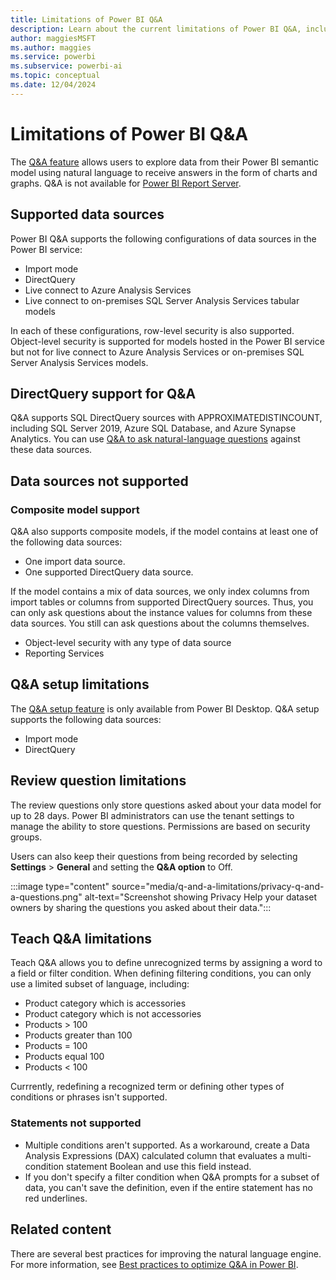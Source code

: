 ```yaml
---
title: Limitations of Power BI Q&A
description: Learn about the current limitations of Power BI Q&A, including the supported data sources, review question limitations, and teach Q&A limitations.
author: maggiesMSFT
ms.author: maggies
ms.service: powerbi
ms.subservice: powerbi-ai
ms.topic: conceptual
ms.date: 12/04/2024
---
```

# Limitations of Power BI Q&A

The [Q&A feature](../consumer/end-user-q-and-a.md) allows users to explore data from their Power BI semantic model using natural language to receive answers in the form of charts and graphs. Q&A is not available for [Power BI Report Server](../report-server/install-powerbi-desktop.md).  

## Supported data sources

Power BI Q&A supports the following configurations of data sources in the Power BI service:

- Import mode
- DirectQuery
- Live connect to Azure Analysis Services
- Live connect to on-premises SQL Server Analysis Services tabular models

In each of these configurations, row-level security is also supported. Object-level security is supported for models hosted in the Power BI service but not for live connect to Azure Analysis Services or on-premises SQL Server Analysis Services models.

## DirectQuery support for Q&A

Q&A supports SQL DirectQuery sources with APPROXIMATEDISTINCOUNT, including SQL Server 2019, Azure SQL Database, and Azure Synapse Analytics. You can use [Q&A to ask natural-language questions](../connect-data/desktop-directquery-about.md) against these data sources. 

## Data sources not supported

### Composite model support

Q&A also supports composite models, if the model contains at least one of the following data sources:

- One import data source.
- One supported DirectQuery data source.

If the model contains a mix of data sources, we only index columns from import tables or columns from supported DirectQuery sources. Thus, you can only ask questions about the instance values for columns from these data sources. You still can ask questions about the columns themselves. 

- Object-level security with any type of data source
- Reporting Services

## Q&A setup limitations 

The [Q&A setup feature](q-and-a-tooling-teach-q-and-a.md) is only available from Power BI Desktop. Q&A setup supports the following data sources: 

- Import mode  
- DirectQuery   

## Review question limitations

The review questions only store questions asked about your data model for up to 28 days. Power BI administrators can use the tenant settings to manage the ability to store questions. Permissions are based on security groups. 

Users can also keep their questions from being recorded by selecting **Settings** > **General** and setting the **Q&A option** to Off.

:::image type="content" source="media/q-and-a-limitations/privacy-q-and-a-questions.png" alt-text="Screenshot showing Privacy Help your dataset owners by sharing the questions you asked about their data.":::

## Teach Q&A limitations

Teach Q&A allows you to define unrecognized terms by assigning a word to a field or filter condition. When defining filtering conditions, you can only use a limited subset of language, including: 

- Product category which is accessories
- Product category which is not accessories 
- Products > 100
- Products greater than 100
- Products = 100
- Products equal 100
- Products < 100

Currrently, redefining a recognized term or defining other types of conditions or phrases isn't supported.

### Statements not supported

- Multiple conditions aren't supported. As a workaround, create a Data Analysis Expressions (DAX) calculated column that evaluates a multi-condition statement Boolean and use this field instead.
- If you don't specify a filter condition when Q&A prompts for a subset of data, you can't save the definition, even if the entire statement has no red underlines.

## Related content

There are several best practices for improving the natural language engine. For more information, see [Best practices to optimize Q&A in Power BI](q-and-a-best-practices.md).
